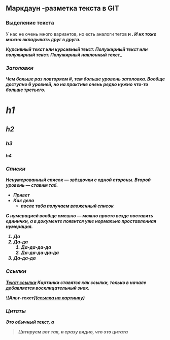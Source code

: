 ## Маркдаун -разметка текста в GIT 

### Выделение текста
У нас не очень много вариантов, но есть аналоги тегов <b> и <i>. И их тоже можно вкладывать друг в друга.

*Курсивный текст* или _курсивный текст_.
**Полужирный текст** или __полужирный текст__.
**Полужирный _наклонный_ текст_**


### Заголовки
Чем больше раз повторяем #, тем больше уровень заголовка. Вообще доступно 6 уровней, но на практике очень редко нужно что-то больше третьего.

# h1
## h2
### h3
#### h4



###  Списки
Ненумерованный список — звёздочки с одной стороны. Второй уровень — ставим таб.

* Привет
* Как дела
    * после таба получаем вложенный список


С нумерацией вообще смешно — можно просто везде поставить единички, а в документе появится уже нормально проставленная нумерация.

1. Да
1. Да-да
    1. Да-да-да-да
    1. Да-да-да-да-да
1. Да-да-да



### Ссылки
[Текст ссылки](https://otus.ru)
Картинки ставятся как ссылки, только в начале добавляется восклицательный знак.

![Альт-текст]([ссылка на картинку](https://github.com/goz8ya/otus_linux_basic_create-repository/blob/main/linux.png))



### Цитаты
Это обычный текст, а
> Цитируем вот так, и сразу видно, что это цитата
